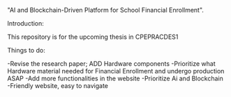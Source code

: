 "AI and Blockchain-Driven Platform for School Financial Enrollment".



Introduction:

This repository is for the upcoming thesis in CPEPRACDES1



Things to do:

-Revise the research paper; ADD Hardware components
-Prioritize what Hardware material needed for Financial Enrollment and undergo production ASAP
-Add more functionalities in the website
-Prioritize Ai and Blockchain
-Friendly website, easy to navigate



